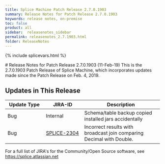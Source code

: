 ```yaml
---
title: Splice Machine Patch Release 2.7.0.1903
summary: Release Notes for Patch Release 2.7.0.1903
keywords: release notes, on-premise
toc: false
product: all
sidebar:  releasenotes_sidebar
permalink: releasenotes_2.7.1903.html
folder: ReleaseNotes
---
```

{% include splicevars.html %}
<section>
<div class="TopicContent" data-swiftype-index="true" markdown="1">
# Release Notes for Patch Release 2.7.0.1903 (11-Feb-19)
This is the 2.7.0.1903 Patch Release of Splice Machine, which incorporates updates made since the Patch Release on Feb. 4, 2019.

## Updates in This Release
<table>
    <col width="125px" />
    <col width="125px" />
    <col />
    <thead>
        <tr>
            <th>Update Type</th>
            <th>JIRA-ID</th>
            <th>Description</th>
        </tr>
    </thead>
    <tbody>
		<tr>
		    <td>Bug</td>
		    <td>Internal</td>
		    <td>Schema/table backup copied installed jars accidentally</td>
		</tr>
		<tr>
		    <td>Bug</td>
		    <td><a href="https://splice.atlassian.net/browse/SPLICE-2304" target="_blank">SPLICE-2304</a></td>
		    <td>Incorrect results with broadcast join comparing Decimal with Double.</td>
		</tr>
    </tbody>
</table>

For a full list of JIRA's for the Community/Open Source software, see <https://splice.atlassian.net>

</div>
</section>
